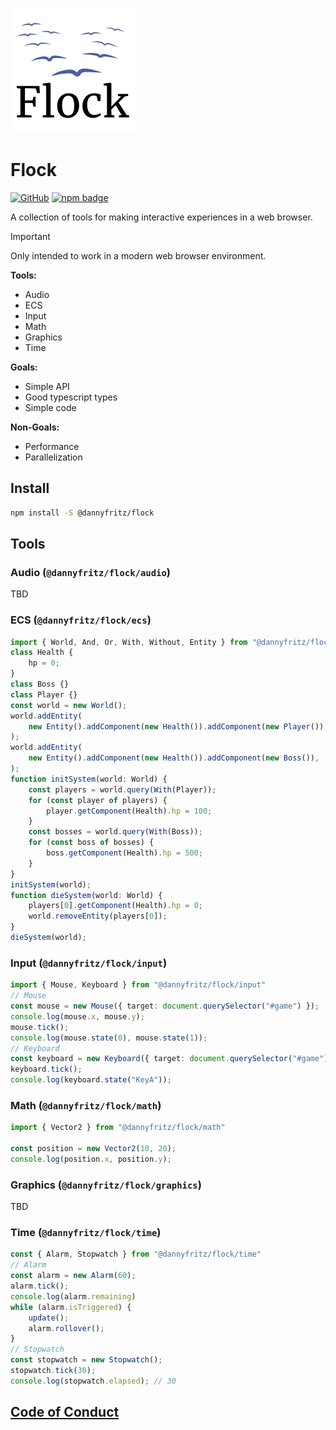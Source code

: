 ![logo](logo.png)

# Flock

[![GitHub](https://img.shields.io/github/license/dannyfritz/flock-ecs?style=for-the-badge)](https://github.com/dannyfritz/flock-ecs/blob/master/LICENSE)
[![npm badge](https://img.shields.io/npm/v/flock-ecs?style=for-the-badge)](https://www.npmjs.com/package/flock-ecs)

A collection of tools for making interactive experiences in a web browser.

> [!IMPORTANT]  
> Only intended to work in a modern web browser environment.

**Tools:**
- Audio
- ECS
- Input
- Math
- Graphics
- Time

**Goals:**
- Simple API
- Good typescript types
- Simple code

**Non-Goals:**
- Performance
- Parallelization

## Install

```sh
npm install -S @dannyfritz/flock
```

## Tools

### Audio (`@dannyfritz/flock/audio`)

TBD

### ECS (`@dannyfritz/flock/ecs`)

```ts
import { World, And, Or, With, Without, Entity } from "@dannyfritz/flock/ecs";
class Health {
	hp = 0;
}
class Boss {}
class Player {}
const world = new World();
world.addEntity(
	new Entity().addComponent(new Health()).addComponent(new Player()),
);
world.addEntity(
	new Entity().addComponent(new Health()).addComponent(new Boss()),
);
function initSystem(world: World) {
	const players = world.query(With(Player));
	for (const player of players) {
		player.getComponent(Health).hp = 100;
	}
	const bosses = world.query(With(Boss));
	for (const boss of bosses) {
		boss.getComponent(Health).hp = 500;
	}
}
initSystem(world);
function dieSystem(world: World) {
	players[0].getComponent(Health).hp = 0;
	world.removeEntity(players[0]);
}
dieSystem(world);
```

### Input (`@dannyfritz/flock/input`)

```typescript
import { Mouse, Keyboard } from "@dannyfritz/flock/input"
// Mouse
const mouse = new Mouse({ target: document.querySelector("#game") });
console.log(mouse.x, mouse.y);
mouse.tick();
console.log(mouse.state(0), mouse.state(1));
// Keyboard
const keyboard = new Keyboard({ target: document.querySelector("#game") });
keyboard.tick();
console.log(keyboard.state("KeyA"));
```

### Math (`@dannyfritz/flock/math`)

```typescript
import { Vector2 } from "@dannyfritz/flock/math"

const position = new Vector2(10, 20);
console.log(position.x, position.y);
```

### Graphics (`@dannyfritz/flock/graphics`)

TBD

### Time (`@dannyfritz/flock/time`)

```typescript
const { Alarm, Stopwatch } from "@dannyfritz/flock/time"
// Alarm
const alarm = new Alarm(60);
alarm.tick();
console.log(alarm.remaining)
while (alarm.isTriggered) {
	update();
	alarm.rollover();
}
// Stopwatch
const stopwatch = new Stopwatch();
stopwatch.tick(30);
console.log(stopwatch.elapsed); // 30
```

## [Code of Conduct](./CODE_OF_CONDUCT.md)
